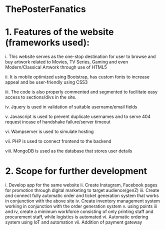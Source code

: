 # ThePosterFanatics

# **1.	Features of the website (frameworks used):**
i.	This website serves as the one-stop destination for user to browse and buy artwork related to Movies, TV Series, Gaming and even Modern/Classical Artwork through use of HTML5
 
ii.	It is mobile optimized using Bootstrap, has custom fonts to increase appeal and be user-friendly using CSS3

iii.	The code is also properly commented and segmented to facilitate easy access to sections/divs in the site.

iv.	Jquery is used in validation of suitable username/email fields 

v.	Javascript is used to prevent duplicate usernames and to serve 404 request incase of handshake failure/server timeout

vi.	Wampserver is used to simulate hosting

vii.	PHP is used to connect frontend to the backend

viii.	MongoDB is used as the database that stores user details 

# **2.	Scope for further development**
i.	Develop app for the same website
ii.	Create Instagram, Facebook pages for promotion through digital marketing to target audience(genZ)
iii.	Create and connect fully automatic order and ticket generation system that works in conjunction with the above site
iv.	Create inventory management system working in conjunction with the order generation system
v.	using points iii and iv, create a minimum workforce consisting of only printing staff and procurement staff, while logistics is automated
vi.	Automatic ordering system using IoT and automation
vii.	Addition of payment gateway

